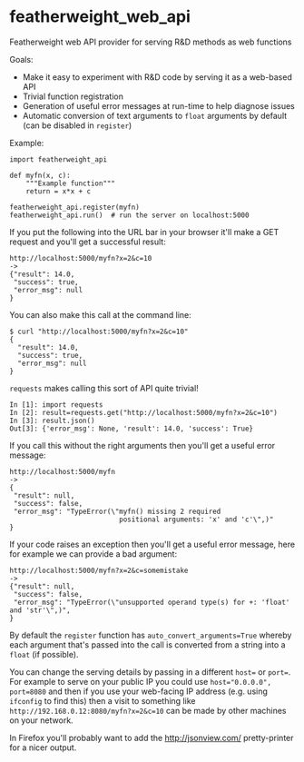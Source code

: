 # featherweight_web_api
Featherweight web API provider for serving R&amp;D methods as web functions

Goals:
* Make it easy to experiment with R&D code by serving it as a web-based API
* Trivial function registration
* Generation of useful error messages at run-time to help diagnose issues
* Automatic conversion of text arguments to `float` arguments by default (can be disabled in `register`)

Example:

```
import featherweight_api

def myfn(x, c):
    """Example function"""
    return = x*x + c

featherweight_api.register(myfn) 
featherweight_api.run()  # run the server on localhost:5000
```

If you put the following into the URL bar in your browser it'll make a GET request and you'll get a successful result:

```
http://localhost:5000/myfn?x=2&c=10
->
{"result": 14.0,
 "success": true, 
 "error_msg": null
}
```

You can also make this call at the command line:
```
$ curl "http://localhost:5000/myfn?x=2&c=10"
{
  "result": 14.0,
  "success": true,
  "error_msg": null
}
```

`requests` makes calling this sort of API quite trivial!
```
In [1]: import requests
In [2]: result=requests.get("http://localhost:5000/myfn?x=2&c=10")
In [3]: result.json()
Out[3]: {'error_msg': None, 'result': 14.0, 'success': True}
```

If you call this without the right arguments then you'll get a useful error message:

```
http://localhost:5000/myfn
->
{
 "result": null,
 "success": false,
 "error_msg": "TypeError(\"myfn() missing 2 required 
                           positional arguments: 'x' and 'c'\",)"
}
```

If your code raises an exception then you'll get a useful error message, here for example we can provide a bad argument:
```
http://localhost:5000/myfn?x=2&c=somemistake
->
{"result": null, 
 "success": false,
 "error_msg": "TypeError(\"unsupported operand type(s) for +: 'float' and 'str'\",)", 
}
```

By default the `register` function has `auto_convert_arguments=True` whereby each argument that's passed into the call is converted from a string into a `float` (if possible).

You can change the serving details by passing in a different `host=` or `port=`. For example to serve on your public IP you could use `host="0.0.0.0", port=8080` and then if you use your web-facing IP address (e.g. using `ifconfig` to find this) then a visit to something like `http://192.168.0.12:8080/myfn?x=2&c=10` can be made by other machines on your network.

In Firefox you'll probably want to add the http://jsonview.com/ pretty-printer for a nicer output.
